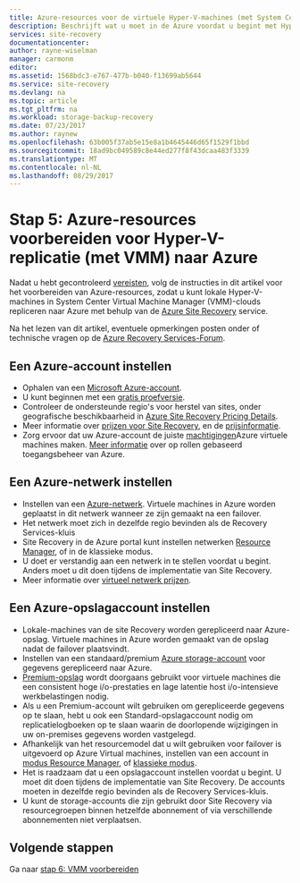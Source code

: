 ```yaml
---
title: Azure-resources voor de virtuele Hyper-V-machines (met System Center VMM) repliceren naar Azure met Azure Site Recovery voorbereiden | Microsoft Docs
description: Beschrijft wat u moet in de Azure voordat u begint met Hyper-V-machines (met VMM) repliceren naar Azure met behulp van Azure Site Recovery
services: site-recovery
documentationcenter: 
author: rayne-wiselman
manager: carmonm
editor: 
ms.assetid: 1568bdc3-e767-477b-b040-f13699ab5644
ms.service: site-recovery
ms.devlang: na
ms.topic: article
ms.tgt_pltfrm: na
ms.workload: storage-backup-recovery
ms.date: 07/23/2017
ms.author: raynew
ms.openlocfilehash: 63b005f37ab5e15e8a1b4645446d65f1529f1bbd
ms.sourcegitcommit: 18ad9bc049589c8e44ed277f8f43dcaa483f3339
ms.translationtype: MT
ms.contentlocale: nl-NL
ms.lasthandoff: 08/29/2017
---
```

# <a name="step-5-prepare-azure-resources-for-hyper-v-replication-with-vmm-to-azure"></a>Stap 5: Azure-resources voorbereiden voor Hyper-V-replicatie (met VMM) naar Azure

Nadat u hebt gecontroleerd [vereisten](vmm-to-azure-walkthrough-network.md), volg de instructies in dit artikel voor het voorbereiden van Azure-resources, zodat u kunt lokale Hyper-V-machines in System Center Virtual Machine Manager (VMM)-clouds repliceren naar Azure met behulp van de [ Azure Site Recovery](site-recovery-overview.md) service.

Na het lezen van dit artikel, eventuele opmerkingen posten onder of technische vragen op de [Azure Recovery Services-Forum](https://social.msdn.microsoft.com/forums/azure/home?forum=hypervrecovmgr).


## <a name="set-up-an-azure-account"></a>Een Azure-account instellen

- Ophalen van een [Microsoft Azure-account](http://azure.microsoft.com/).
- U kunt beginnen met een [gratis proefversie](https://azure.microsoft.com/pricing/free-trial/).
- Controleer de ondersteunde regio's voor herstel van sites, onder geografische beschikbaarheid in [Azure Site Recovery Pricing Details](https://azure.microsoft.com/pricing/details/site-recovery/).
- Meer informatie over [prijzen voor Site Recovery](site-recovery-faq.md#pricing), en de [prijsinformatie](https://azure.microsoft.com/pricing/details/site-recovery/).
- Zorg ervoor dat uw Azure-account de juiste [machtigingen](site-recovery-role-based-linked-access-control.md#permissions-required-to-enable-replication-for-new-virtual-machines)Azure virtuele machines maken. [Meer informatie](../active-directory/role-based-access-built-in-roles.md) over op rollen gebaseerd toegangsbeheer van Azure.


## <a name="set-up-an-azure-network"></a>Een Azure-netwerk instellen

- Instellen van een [Azure-netwerk](../virtual-network/virtual-network-get-started-vnet-subnet.md). Virtuele machines in Azure worden geplaatst in dit netwerk wanneer ze zijn gemaakt na een failover.
- Het netwerk moet zich in dezelfde regio bevinden als de Recovery Services-kluis
- Site Recovery in de Azure portal kunt instellen netwerken [Resource Manager](../resource-manager-deployment-model.md), of in de klassieke modus.
- U doet er verstandig aan een netwerk in te stellen voordat u begint. Anders moet u dit doen tijdens de implementatie van Site Recovery.
- Meer informatie over [virtueel netwerk prijzen](https://azure.microsoft.com/pricing/details/virtual-network/).


## <a name="set-up-an-azure-storage-account"></a>Een Azure-opslagaccount instellen

- Lokale-machines van de site Recovery worden gerepliceerd naar Azure-opslag. Virtuele machines in Azure worden gemaakt van de opslag nadat de failover plaatsvindt.
- Instellen van een standaard/premium [Azure storage-account](../storage/common/storage-create-storage-account.md#create-a-storage-account) voor gegevens gerepliceerd naar Azure.
- [Premium-opslag](../storage/common/storage-premium-storage.md) wordt doorgaans gebruikt voor virtuele machines die een consistent hoge i/o-prestaties en lage latentie host i/o-intensieve werkbelastingen nodig.
- Als u een Premium-account wilt gebruiken om gerepliceerde gegevens op te slaan, hebt u ook een Standard-opslagaccount nodig om replicatielogboeken op te slaan waarin de doorlopende wijzigingen in uw on-premises gegevens worden vastgelegd.
- Afhankelijk van het resourcemodel dat u wilt gebruiken voor failover is uitgevoerd op Azure Virtual machines, instellen van een account in [modus Resource Manager](../storage/common/storage-create-storage-account.md), of [klassieke modus](../storage/common/storage-create-storage-account.md).
- Het is raadzaam dat u een opslagaccount instellen voordat u begint. U moet dit doen tijdens de implementatie van Site Recovery. De accounts moeten in dezelfde regio bevinden als de Recovery Services-kluis.
- U kunt de storage-accounts die zijn gebruikt door Site Recovery via resourcegroepen binnen hetzelfde abonnement of via verschillende abonnementen niet verplaatsen.


## <a name="next-steps"></a>Volgende stappen

Ga naar [stap 6: VMM voorbereiden](vmm-to-azure-walkthrough-vmm-hyper-v.md)
